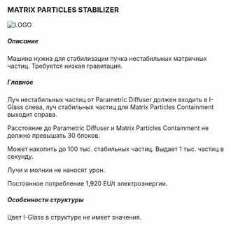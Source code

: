 ### MATRIX PARTICLES STABILIZER

![LOGO](https://cdn.discordapp.com/attachments/916393114166525974/916670176190169138/MATRIXSTABILIZER.png)

##### Описание

Машина нужна для стабилизации пучка нестабильных матричных частиц. Требуется низкая гравитация.

##### Главное

Луч нестабильных частиц от Parametric Diffuser должен входить в I-Glass слева, луч стабильных частиц для Matrix Particles Containment выходит справа.

Расстояние до Parametric Diffuser и Matrix Particles Containment не должно превышать 30 блоков.


Может накопить до 100 тыс. стабильных частиц. Выдает 1 тыс. частиц в секунду.


Лучи и молнии не наносят урон.

Постоянное потребление 1,920 EU/t электроэнергии.

##### Особенности структуры

Цвет I-Glass в структуре не имеет значения.

